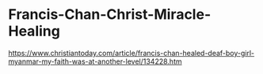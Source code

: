# Francis-Chan-Christ-Miracle-Healing
https://www.christiantoday.com/article/francis-chan-healed-deaf-boy-girl-myanmar-my-faith-was-at-another-level/134228.htm
